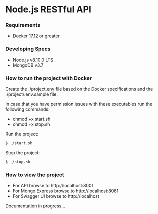 # Node.js RESTful API

### Requirements
  - Docker 17.12 or greater

### Developing Specs
  - Node.js v8.10.0 LTS
  - MongoDB v3.7
  
### How to run the project with Docker

Create the ./project.env file based on the Docker specifications and the ./project/.env.sample file.

In case that you have permission issues with these executables run the following commands:
- chmod +x start.sh
- chmod +x stop.sh

Run the project:
```sh
$ ./start.sh
```

Stop the project:
```sh
$ ./stop.sh
```

### How to view the project

- For API browse to http://localhost:8001
- For Mongo Express browse to http://localhost:8081
- For Swagger UI browse to http://localhost

Documentation in progress...











